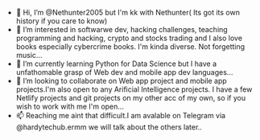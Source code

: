 - 👋 Hi, I’m @Nethunter2005 but I'm kk with Nethunter( Its got its own history if you care to know)
- 👀 I’m interested in softwarwe dev, hacking challenges, teaching programming and hacking, crypto and stocks trading and I also love books especially cybercrime books. I'm kinda diverse. Not forgetting music...
- 🌱 I’m currently learning Python for Data Science but I have a unfathomable grasp of Web dev and mobile app dev languages...
- 💞️ I’m looking to collaborate on Web app project and mobile app projects.I'm also open to any Arificial Intelligence projects. I have a few Netlify projects and git projects on my other acc of my own, so if you wish to work with me I'm open...
- 📫 Reaching me aint that difficult.I am avalable on Telegram via @hardytechub.ermm we will talk about the others later..

<!---
Nethunter2005/Nethunter2005 is a ✨ special ✨ repository because its `README.md` (this file) appears on your GitHub profile.
You can click the Preview link to take a look at your changes.
--->

<!---
Nethunter2005/Nethunter2005 is a ✨ special ✨ repository because its `README.md` (this file) appears on your GitHub profile.
You can click the Preview link to take a look at your changes.
--->
